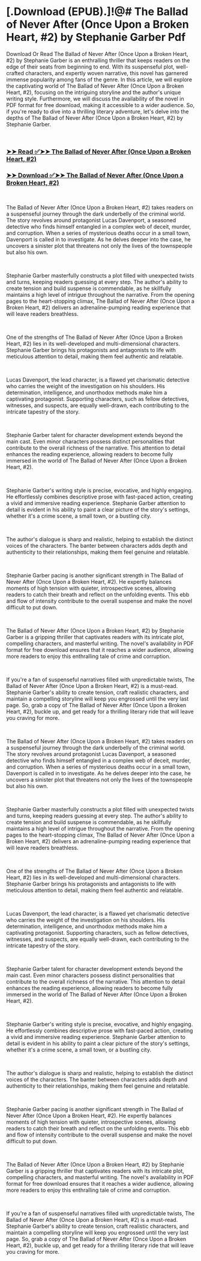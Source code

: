 # [.Download (EPUB).]!@# The Ballad of Never After (Once Upon a Broken Heart, #2) by Stephanie Garber Pdf

<p>Download Or Read The Ballad of Never After (Once Upon a Broken Heart, #2) by Stephanie Garber is an enthralling thriller that keeps readers on the edge of their seats from beginning to end. With its suspenseful plot, well-crafted characters, and expertly woven narrative, this novel has garnered immense popularity among fans of the genre. In this article, we will explore the captivating world of The Ballad of Never After (Once Upon a Broken Heart, #2), focusing on the intriguing storyline and the author's unique writing style. Furthermore, we will discuss the availability of the novel in PDF format for free download, making it accessible to a wider audience. So, if you're ready to dive into a thrilling literary adventure, let's delve into the depths of The Ballad of Never After (Once Upon a Broken Heart, #2) by Stephanie Garber.</p>
<p>&nbsp;</p>

### [➤➤ Read ✅➤➤ The Ballad of Never After (Once Upon a Broken Heart, #2)](https://pdf2worldwide.blogspot.com/id/59332540)

### [➤➤ Download ✅➤➤ The Ballad of Never After (Once Upon a Broken Heart, #2)](https://pdf2worldwide.blogspot.com/id/59332540)

<p>&nbsp;</p>
<p>The Ballad of Never After (Once Upon a Broken Heart, #2) takes readers on a suspenseful journey through the dark underbelly of the criminal world. The story revolves around protagonist Lucas Davenport, a seasoned detective who finds himself entangled in a complex web of deceit, murder, and corruption. When a series of mysterious deaths occur in a small town, Davenport is called in to investigate. As he delves deeper into the case, he uncovers a sinister plot that threatens not only the lives of the townspeople but also his own.</p>
<p>&nbsp;</p>
<p>Stephanie Garber masterfully constructs a plot filled with unexpected twists and turns, keeping readers guessing at every step. The author's ability to create tension and build suspense is commendable, as he skillfully maintains a high level of intrigue throughout the narrative. From the opening pages to the heart-stopping climax, The Ballad of Never After (Once Upon a Broken Heart, #2) delivers an adrenaline-pumping reading experience that will leave readers breathless.</p>
<p>&nbsp;</p>
<p>One of the strengths of The Ballad of Never After (Once Upon a Broken Heart, #2) lies in its well-developed and multi-dimensional characters. Stephanie Garber brings his protagonists and antagonists to life with meticulous attention to detail, making them feel authentic and relatable.</p>
<p>&nbsp;</p>
<p>Lucas Davenport, the lead character, is a flawed yet charismatic detective who carries the weight of the investigation on his shoulders. His determination, intelligence, and unorthodox methods make him a captivating protagonist. Supporting characters, such as fellow detectives, witnesses, and suspects, are equally well-drawn, each contributing to the intricate tapestry of the story.</p>
<p>&nbsp;</p>
<p>Stephanie Garber talent for character development extends beyond the main cast. Even minor characters possess distinct personalities that contribute to the overall richness of the narrative. This attention to detail enhances the reading experience, allowing readers to become fully immersed in the world of The Ballad of Never After (Once Upon a Broken Heart, #2).</p>
<p>&nbsp;</p>
<p>Stephanie Garber's writing style is precise, evocative, and highly engaging. He effortlessly combines descriptive prose with fast-paced action, creating a vivid and immersive reading experience. Stephanie Garber attention to detail is evident in his ability to paint a clear picture of the story's settings, whether it's a crime scene, a small town, or a bustling city.</p>
<p>&nbsp;</p>
<p>The author's dialogue is sharp and realistic, helping to establish the distinct voices of the characters. The banter between characters adds depth and authenticity to their relationships, making them feel genuine and relatable.</p>
<p>&nbsp;</p>
<p>Stephanie Garber pacing is another significant strength in The Ballad of Never After (Once Upon a Broken Heart, #2). He expertly balances moments of high tension with quieter, introspective scenes, allowing readers to catch their breath and reflect on the unfolding events. This ebb and flow of intensity contribute to the overall suspense and make the novel difficult to put down.</p>
<p>&nbsp;</p>
<p>The Ballad of Never After (Once Upon a Broken Heart, #2) by Stephanie Garber is a gripping thriller that captivates readers with its intricate plot, compelling characters, and masterful writing. The novel's availability in PDF format for free download ensures that it reaches a wider audience, allowing more readers to enjoy this enthralling tale of crime and corruption.</p>
<p>&nbsp;</p>
<p>If you're a fan of suspenseful narratives filled with unpredictable twists, The Ballad of Never After (Once Upon a Broken Heart, #2) is a must-read. Stephanie Garber's ability to create tension, craft realistic characters, and maintain a compelling storyline will keep you engrossed until the very last page. So, grab a copy of The Ballad of Never After (Once Upon a Broken Heart, #2), buckle up, and get ready for a thrilling literary ride that will leave you craving for more.</p>
<p>&nbsp;</p>
<p>The Ballad of Never After (Once Upon a Broken Heart, #2) takes readers on a suspenseful journey through the dark underbelly of the criminal world. The story revolves around protagonist Lucas Davenport, a seasoned detective who finds himself entangled in a complex web of deceit, murder, and corruption. When a series of mysterious deaths occur in a small town, Davenport is called in to investigate. As he delves deeper into the case, he uncovers a sinister plot that threatens not only the lives of the townspeople but also his own.</p>
<p>&nbsp;</p>
<p>Stephanie Garber masterfully constructs a plot filled with unexpected twists and turns, keeping readers guessing at every step. The author's ability to create tension and build suspense is commendable, as he skillfully maintains a high level of intrigue throughout the narrative. From the opening pages to the heart-stopping climax, The Ballad of Never After (Once Upon a Broken Heart, #2) delivers an adrenaline-pumping reading experience that will leave readers breathless.</p>
<p>&nbsp;</p>
<p>One of the strengths of The Ballad of Never After (Once Upon a Broken Heart, #2) lies in its well-developed and multi-dimensional characters. Stephanie Garber brings his protagonists and antagonists to life with meticulous attention to detail, making them feel authentic and relatable.</p>
<p>&nbsp;</p>
<p>Lucas Davenport, the lead character, is a flawed yet charismatic detective who carries the weight of the investigation on his shoulders. His determination, intelligence, and unorthodox methods make him a captivating protagonist. Supporting characters, such as fellow detectives, witnesses, and suspects, are equally well-drawn, each contributing to the intricate tapestry of the story.</p>
<p>&nbsp;</p>
<p>Stephanie Garber talent for character development extends beyond the main cast. Even minor characters possess distinct personalities that contribute to the overall richness of the narrative. This attention to detail enhances the reading experience, allowing readers to become fully immersed in the world of The Ballad of Never After (Once Upon a Broken Heart, #2).</p>
<p>&nbsp;</p>
<p>Stephanie Garber's writing style is precise, evocative, and highly engaging. He effortlessly combines descriptive prose with fast-paced action, creating a vivid and immersive reading experience. Stephanie Garber attention to detail is evident in his ability to paint a clear picture of the story's settings, whether it's a crime scene, a small town, or a bustling city.</p>
<p>&nbsp;</p>
<p>The author's dialogue is sharp and realistic, helping to establish the distinct voices of the characters. The banter between characters adds depth and authenticity to their relationships, making them feel genuine and relatable.</p>
<p>&nbsp;</p>
<p>Stephanie Garber pacing is another significant strength in The Ballad of Never After (Once Upon a Broken Heart, #2). He expertly balances moments of high tension with quieter, introspective scenes, allowing readers to catch their breath and reflect on the unfolding events. This ebb and flow of intensity contribute to the overall suspense and make the novel difficult to put down.</p>
<p>&nbsp;</p>
<p>The Ballad of Never After (Once Upon a Broken Heart, #2) by Stephanie Garber is a gripping thriller that captivates readers with its intricate plot, compelling characters, and masterful writing. The novel's availability in PDF format for free download ensures that it reaches a wider audience, allowing more readers to enjoy this enthralling tale of crime and corruption.</p>
<p>&nbsp;</p>
<p>If you're a fan of suspenseful narratives filled with unpredictable twists, The Ballad of Never After (Once Upon a Broken Heart, #2) is a must-read. Stephanie Garber's ability to create tension, craft realistic characters, and maintain a compelling storyline will keep you engrossed until the very last page. So, grab a copy of The Ballad of Never After (Once Upon a Broken Heart, #2), buckle up, and get ready for a thrilling literary ride that will leave you craving for more.</p>
<p>&nbsp;</p>
